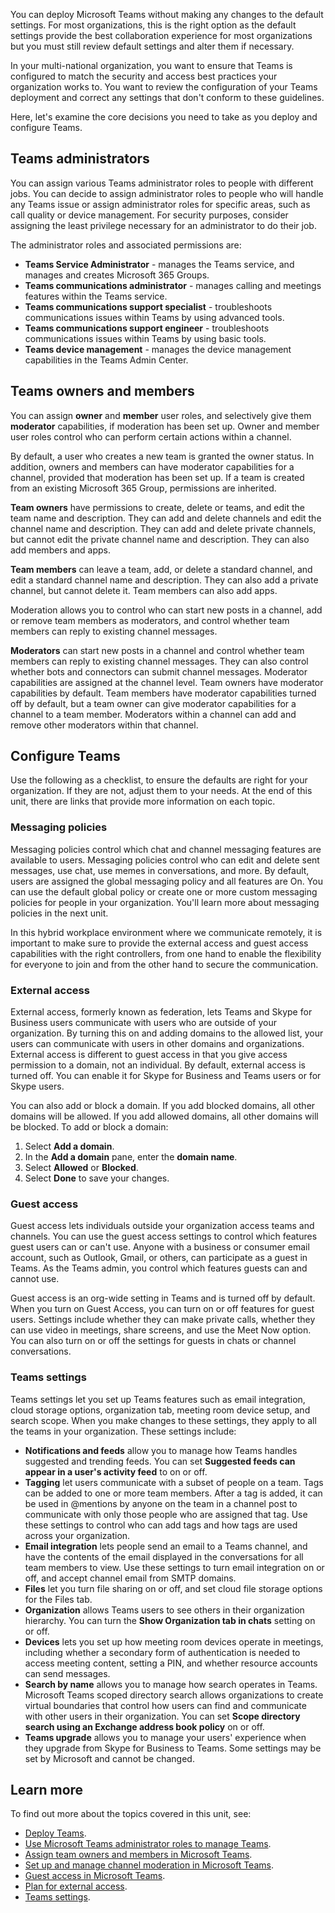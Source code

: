 You can deploy Microsoft Teams without making any changes to the default settings. For most organizations, this is the right option as the default settings provide the best collaboration experience for most organizations but you must still review default settings and alter them if necessary.

In your multi-national organization, you want to ensure that Teams is configured to match the security and access best practices your organization works to. You want to review the configuration of your Teams deployment and correct any settings that don't conform to these guidelines.

Here, let's examine the core decisions you need to take as you deploy and configure Teams.

## Teams administrators

You can assign various Teams administrator roles to people with different jobs. You can decide to assign administrator roles to people who will handle any Teams issue or assign administrator roles for specific areas, such as call quality or device management. For security purposes, consider assigning the least privilege necessary for an administrator to do their job.

The administrator roles and associated permissions are:

- **Teams Service Administrator** - manages the Teams service, and manages and creates Microsoft 365 Groups.
- **Teams communications administrator** - manages calling and meetings features within the Teams service.
- **Teams communications support specialist** - troubleshoots communications issues within Teams by using advanced tools.
- **Teams communications support engineer** - troubleshoots communications issues within Teams by using basic tools.
- **Teams device management** - manages the device management capabilities in the Teams Admin Center.

## Teams owners and members

You can assign **owner** and **member** user roles, and selectively give them **moderator** capabilities, if moderation has been set up. Owner and member user roles control who can perform certain actions within a channel.

By default, a user who creates a new team is granted the owner status. In addition, owners and members can have moderator capabilities for a channel, provided that moderation has been set up. If a team is created from an existing Microsoft 365 Group, permissions are inherited.

**Team owners** have permissions to create, delete or teams, and edit the team name and description. They can add and delete channels and edit the channel name and description. They can add and delete private channels, but cannot edit the private channel name and description. They can also add members and apps.

**Team members** can leave a team, add, or delete a standard channel, and edit a standard channel name and description. They can also add a private channel, but cannot delete it. Team members can also add apps.

Moderation allows you to control who can start new posts in a channel, add or remove team members as moderators, and control whether team members can reply to existing channel messages.

**Moderators** can start new posts in a channel and control whether team members can reply to existing channel messages. They can also control whether bots and connectors can submit channel messages. Moderator capabilities are assigned at the channel level. Team owners have moderator capabilities by default. Team members have moderator capabilities turned off by default, but a team owner can give moderator capabilities for a channel to a team member. Moderators within a channel can add and remove other moderators within that channel.

## Configure Teams

Use the following as a checklist, to ensure the defaults are right for your organization. If they are not, adjust them to your needs. At the end of this unit, there are links that provide more information on each topic.

### Messaging policies

Messaging policies control which chat and channel messaging features are available to users. Messaging policies control who can edit and delete sent messages, use chat, use memes in conversations, and more. By default, users are assigned the global messaging policy and all features are On. You can use the default global policy or create one or more custom messaging policies for people in your organization. You'll learn more about messaging policies in the next unit.

In this hybrid workplace environment where we communicate remotely, it is important to make sure to provide the external access and guest access capabilities with the right controllers, from one hand to enable the flexibility for everyone  to join and from the other hand to secure the communication.

### External access

External access, formerly known as federation, lets Teams and Skype for Business users communicate with users who are outside of your organization. By turning this on and adding domains to the allowed list, your users can communicate with users in other domains and organizations. External access is different to guest access in that you give access permission to a domain, not an individual. By default, external access is turned off. You can enable it for Skype for Business and Teams users or for Skype users.

You can also add or block a domain. If you add blocked domains, all other domains will be allowed. If you add allowed domains, all other domains will be blocked.
To add or block a domain:

1. Select **Add a domain**.
1. In the **Add a domain** pane, enter the **domain name**.
1. Select **Allowed** or **Blocked**.
1. Select **Done** to save your changes.

### Guest access

Guest access lets individuals outside your organization access teams and channels. You can use the guest access settings to control which features guest users can or can't use. Anyone with a business or consumer email account, such as Outlook, Gmail, or others, can participate as a guest in Teams. As the Teams admin, you control which features guests can and cannot use.

Guest access is an org-wide setting in Teams and is turned off by default. When you turn on Guest Access, you can turn on or off features for guest users. Settings include whether they can make private calls, whether they can use video in meetings, share screens, and use the Meet Now option. You can also turn on or off the settings for guests in chats or channel conversations.

### Teams settings

Teams settings let you set up Teams features such as email integration, cloud storage options, organization tab, meeting room device setup, and search scope. When you make changes to these settings, they apply to all the teams in your organization. These settings include:

- **Notifications and feeds** allow you to manage how Teams handles suggested and trending feeds. You can set **Suggested feeds can appear in a user's activity feed** to on or off.
- **Tagging** let users communicate with a subset of people on a team. Tags can be added to one or more team members. After a tag is added, it can be used in @mentions by anyone on the team in a channel post to communicate with only those people who are assigned that tag. Use these settings to control who can add tags and how tags are used across your organization.
- **Email integration** lets people send an email to a Teams channel, and have the contents of the email displayed in the conversations for all team members to view. Use these settings to turn email integration on or off, and accept channel email from SMTP domains.
- **Files** let you turn file sharing on or off, and set cloud file storage options for the Files tab.
- **Organization** allows Teams users to see others in their organization hierarchy. You can turn the **Show Organization tab in chats** setting on or off.
- **Devices** lets you set up how meeting room devices operate in meetings, including whether a secondary form of authentication is needed to access meeting content, setting a PIN, and whether resource accounts can send messages.
- **Search by name** allows you to manage how search operates in Teams. Microsoft Teams scoped directory search allows organizations to create virtual boundaries that control how users can find and communicate with other users in their organization. You can set **Scope directory search using an Exchange address book policy** on or off.
- **Teams upgrade** allows you to manage your users' experience when they upgrade from Skype for Business to Teams. Some settings may be set by Microsoft and cannot be changed.

## Learn more

To find out more about the topics covered in this unit, see:

- [Deploy Teams](/microsoftteams/deploy-chat-teams-channels-microsoft-teams-landing-page).
- [Use Microsoft Teams administrator roles to manage Teams](/microsoftteams/using-admin-roles).
- [Assign team owners and members in Microsoft Teams](/microsoftteams/assign-roles-permissions).
- [Set up and manage channel moderation in Microsoft Teams](/microsoftteams/manage-channel-moderation-in-teams).
- [Guest access in Microsoft Teams](/microsoftteams/guest-access).
- [Plan for external access](/microsoftteams/manage-external-access#plan-for-external-access).
- [Teams settings](/microsoftteams/enable-features-office-365#teams-settings).
